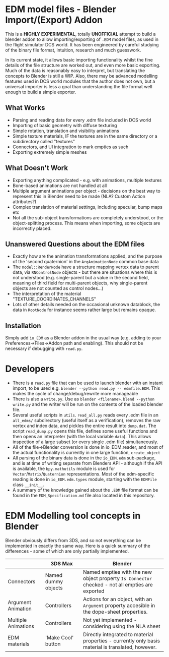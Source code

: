 EDM model files - Blender Import/(Export) Addon
===============================================

This is a **HIGHLY EXPERIMENTAL**, totally **UNOFFICIAL** attempt to build a
blender addon to allow importing/exporting of `.EDM` model files, as used in
the flight simulator DCS world. It has been engineered by careful studying of
the binary file format, intuition, research and much guesswork.

In its current state, it allows basic importing functionality whilst the fine
details of the file structure are worked out, and even more basic exporting.
Much of the data is reasonably easy to interpret, but translating the concepts
to Blender is still a WIP. Also, there may be advanced modelling features used
in DCS world modules that the author does not own, but a universal importer is
less a goal than understanding the file format well enough to build a simple
exporter.

What Works
----------
- Parsing and reading data for every .edm file included in DCS world
- Importing of basic geometry with diffuse texturing
- Simple rotation, translation and visibility animations
- Simple texture materials, IF the textures are in the same directory
  or a subdirectory called "textures"
- Connectors, and UI integration to mark empties as such
- Exporting extremely simple meshes

What Doesn't Work
-----------------
- Exporting anything complicated - e.g. with animations, multiple textures
- Bone-based animations are not handled at all
- Multiple argument animations per object - decisions on the best way to 
  represent this in Blender need to be made (NLA? Custom Action attributes?)
- Complex translation of material settings, including specular, bump maps etc
- Not all the sub-object transformations are completely understood, or the
  object-splitting process. This means when importing, some objects are
  incorrectly placed.

Unanswered Questions about the EDM files
----------------------------------------
- Exactly how are the animation transformations applied, and the purpose of
  the 'second quaternion' in the `ArgAnimationNode` common base data
- The `model::RenderNode` have a structure mapping vertex data to parent data,
  via `RNControlNode` objects - but there are situations where this is not
  understood (e.g. single-parent but a value in the second field, meaning of third field for multi-parent objects, why single-parent objects are not counted
  as control nodes...)
- The interpretation of the material "TEXTURE_COORDINATES_CHANNELS"
- Lots of other details needed on the occasional unknown datablock, the data
  in `RootNode` for instance seems rather large but remains opaque.

Installation
------------
Simply add `io_EDM` as a Blender addon in the usual way (e.g. adding to your 
Preferences->Files->Addon path and enabling). This should not be necessary
if debugging with `read.py`.

Developers
==========
- There is a `read.py` file that can be used to launch blender with an instant
  import, to be used e.g. `blender --python read.py -- edmfile.EDM`. This makes
  the cycle of change/debug/rewrite more manageable
- There is also a `write.py`. Use as 
  `blender <filename>.blend --python write.py` and the writer will be run on
  the contents of the loaded blender file.
- Several useful scripts in `utils`. `read_all.py` reads every .edm file in an
  `all_edms/` subdirectory (useful itself as a verification), removes the raw
  vertex and index data, and pickles the entire result into `dump.dat`. The 
  script `read_dump.py` opens this file, defines some useful functions and
  then opens an interpreter (with the local variable `data`). This allows 
  inspection of a large subset (or every single .edm file) simultaneously.
- All of the file->Blender conversion is done in io_EDM.reader, and most of
  the actual functionality is currently in one large function,
  `create_object`
- All parsing of the binary data is done in the `io_EDM.edm` sub-package, and
  is at time of writing separate from Blenders API - although if the API is
  available, the `bpy.mathutils` module is used for 
  `Vector`/`Matrix`/`Quaternion` representations. Most of the edm-specific
  reading is done in `io_EDM.edm.types` module, starting with the `EDMFile`
  class `__init__`.
- A summary of the knowledge gained about the `.EDM` file format can be found
  in the `EDM_Specification.md` file also located in this repository.

EDM Modelling tool concepts in Blender
======================================
Blender obviously differs from 3DS, and so not everything can be implemented
in exactly the same way. Here is a quick summary of the differences - some of
which are only partially implemented.

|                    | 3DS Max             |   Blender                             |
|--------------------|---------------------|---------------------------------------|
| Connectors         | Named dummy objects | Named empties with the new object property `Is Connector` checked - not all empties are exported |
| Argument Animation | Controllers         | Actions for an object, with an `Argument` property accesible in the dope-sheet properties. |
| Multiple Animations| Controllers         | Not yet implemented - considering using the NLA sheet |
| EDM materials      | 'Make Cool' button  | Directly integrated to material properties - currently only basis material is translated, however. |
